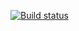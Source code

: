 [![Build status](https://ci.appveyor.com/api/projects/status/cqt8kuda6rpwbfin/branch/main?svg=true)](https://ci.appveyor.com/project/anna270892/taskjava26/branch/main)
